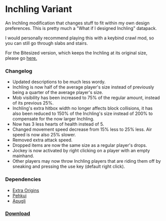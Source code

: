 # Inchling Variant

An Inchling modification that changes stuff to fit within my own design preferences.
This is pretty much a "What if I designed Inchling" datapack.

I would personally recommend playing this with a keybind crawl mod, so you can still go through slabs and stairs.

For the Bitesized version, which keeps the Inchling at its original size, please go [here.](https://github.com/MerchantPug/origins-datapacks/tree/main/inchling-variant-bite-sized)

### Changelog
- Updated descriptions to be much less wordy.
- Inchling is now half of the average player's size instead of previously being a quarter of the average player's size.
- Mob visibility has been increased to 75% of the regular amount, instead of its previous 25%.
- Inchling's extra hitbox width no longer affects block collisions, it has also been reduced to 150% of the Inchling's size instead of 200% to compensate for the now larger Inchling.
- Now has 3 less hearts of health instead of 5.
- Changed movement speed decrease from 15% less to 25% less. Air speed is now also 25% slower.
- Removed extra attack speed.
- Dropped items are now the same size as a regular player's drops.
- Jockey is now activated by right clicking on a player with an empty mainhand.
- Other players may now throw Inchling players that are riding them off by sneaking and pressing the use key (default right click).

### Dependencies
- [Extra Origins](https://modrinth.com/mod/extra-origins)
- [Pehkui](https://modrinth.com/mod/pehkui)
- [Apugli](https://modrinth.com/mod/apugli)

### [Download](https://download-directory.github.io/?url=https%3A%2F%2Fgithub.com%2FMerchantPug%2Forigins-datapacks%2Ftree%2Fmain%2Finchling-variant)